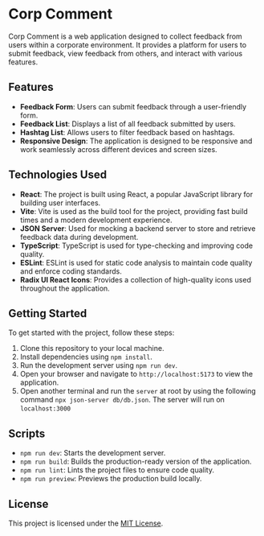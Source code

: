 # Corp Comment

Corp Comment is a web application designed to collect feedback from users within a corporate environment. It provides a platform for users to submit feedback, view feedback from others, and interact with various features.

## Features

- **Feedback Form**: Users can submit feedback through a user-friendly form.
- **Feedback List**: Displays a list of all feedback submitted by users.
- **Hashtag List**: Allows users to filter feedback based on hashtags.
- **Responsive Design**: The application is designed to be responsive and work seamlessly across different devices and screen sizes.

## Technologies Used

- **React**: The project is built using React, a popular JavaScript library for building user interfaces.
- **Vite**: Vite is used as the build tool for the project, providing fast build times and a modern development experience.
- **JSON Server**: Used for mocking a backend server to store and retrieve feedback data during development.
- **TypeScript**: TypeScript is used for type-checking and improving code quality.
- **ESLint**: ESLint is used for static code analysis to maintain code quality and enforce coding standards.
- **Radix UI React Icons**: Provides a collection of high-quality icons used throughout the application.

## Getting Started

To get started with the project, follow these steps:

1. Clone this repository to your local machine.
2. Install dependencies using `npm install`.
3. Run the development server using `npm run dev`.
4. Open your browser and navigate to `http://localhost:5173` to view the application.
5. Open another terminal and run the `server` at root by using the following command `npx json-server db/db.json`. The server will run on `localhost:3000`

## Scripts

- `npm run dev`: Starts the development server.
- `npm run build`: Builds the production-ready version of the application.
- `npm run lint`: Lints the project files to ensure code quality.
- `npm run preview`: Previews the production build locally.

## License

This project is licensed under the [MIT License](LICENSE).
